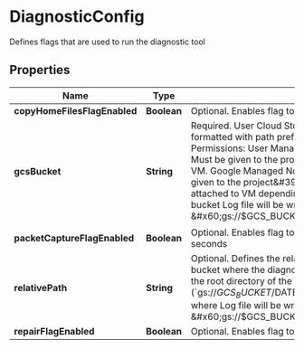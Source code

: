 

# DiagnosticConfig

Defines flags that are used to run the diagnostic tool

## Properties

| Name | Type | Description | Notes |
|------------ | ------------- | ------------- | -------------|
|**copyHomeFilesFlagEnabled** | **Boolean** | Optional. Enables flag to copy all &#x60;/home/jupyter&#x60; folder contents |  [optional] |
|**gcsBucket** | **String** | Required. User Cloud Storage bucket location (REQUIRED). Must be formatted with path prefix (&#x60;gs://$GCS_BUCKET&#x60;). Permissions: User Managed Notebooks: - storage.buckets.writer: Must be given to the project&#39;s service account attached to VM. Google Managed Notebooks: - storage.buckets.writer: Must be given to the project&#39;s service account or user credentials attached to VM depending on authentication mode. Cloud Storage bucket Log file will be written to &#x60;gs://$GCS_BUCKET/$RELATIVE_PATH/$VM_DATE_$TIME.tar.gz&#x60; |  [optional] |
|**packetCaptureFlagEnabled** | **Boolean** | Optional. Enables flag to capture packets from the instance for 30 seconds |  [optional] |
|**relativePath** | **String** | Optional. Defines the relative storage path in the Cloud Storage bucket where the diagnostic logs will be written: Default path will be the root directory of the Cloud Storage bucket (&#x60;gs://$GCS_BUCKET/$DATE_$TIME.tar.gz&#x60;) Example of full path where Log file will be written: &#x60;gs://$GCS_BUCKET/$RELATIVE_PATH/&#x60; |  [optional] |
|**repairFlagEnabled** | **Boolean** | Optional. Enables flag to repair service for instance |  [optional] |



